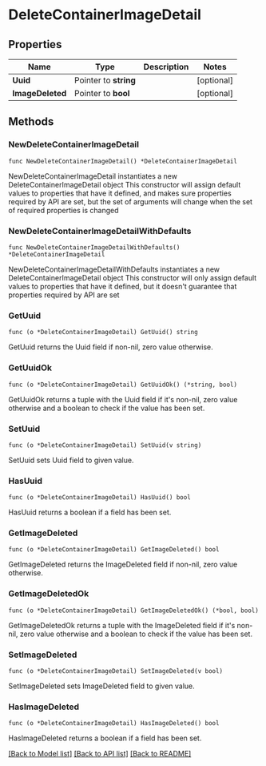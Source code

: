 # DeleteContainerImageDetail

## Properties

Name | Type | Description | Notes
------------ | ------------- | ------------- | -------------
**Uuid** | Pointer to **string** |  | [optional] 
**ImageDeleted** | Pointer to **bool** |  | [optional] 

## Methods

### NewDeleteContainerImageDetail

`func NewDeleteContainerImageDetail() *DeleteContainerImageDetail`

NewDeleteContainerImageDetail instantiates a new DeleteContainerImageDetail object
This constructor will assign default values to properties that have it defined,
and makes sure properties required by API are set, but the set of arguments
will change when the set of required properties is changed

### NewDeleteContainerImageDetailWithDefaults

`func NewDeleteContainerImageDetailWithDefaults() *DeleteContainerImageDetail`

NewDeleteContainerImageDetailWithDefaults instantiates a new DeleteContainerImageDetail object
This constructor will only assign default values to properties that have it defined,
but it doesn't guarantee that properties required by API are set

### GetUuid

`func (o *DeleteContainerImageDetail) GetUuid() string`

GetUuid returns the Uuid field if non-nil, zero value otherwise.

### GetUuidOk

`func (o *DeleteContainerImageDetail) GetUuidOk() (*string, bool)`

GetUuidOk returns a tuple with the Uuid field if it's non-nil, zero value otherwise
and a boolean to check if the value has been set.

### SetUuid

`func (o *DeleteContainerImageDetail) SetUuid(v string)`

SetUuid sets Uuid field to given value.

### HasUuid

`func (o *DeleteContainerImageDetail) HasUuid() bool`

HasUuid returns a boolean if a field has been set.

### GetImageDeleted

`func (o *DeleteContainerImageDetail) GetImageDeleted() bool`

GetImageDeleted returns the ImageDeleted field if non-nil, zero value otherwise.

### GetImageDeletedOk

`func (o *DeleteContainerImageDetail) GetImageDeletedOk() (*bool, bool)`

GetImageDeletedOk returns a tuple with the ImageDeleted field if it's non-nil, zero value otherwise
and a boolean to check if the value has been set.

### SetImageDeleted

`func (o *DeleteContainerImageDetail) SetImageDeleted(v bool)`

SetImageDeleted sets ImageDeleted field to given value.

### HasImageDeleted

`func (o *DeleteContainerImageDetail) HasImageDeleted() bool`

HasImageDeleted returns a boolean if a field has been set.


[[Back to Model list]](../README.md#documentation-for-models) [[Back to API list]](../README.md#documentation-for-api-endpoints) [[Back to README]](../README.md)


